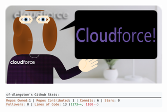 <!-- 
Version 3.0.112
Built Tue Oct 15 2024 05:20:35 GMT+0000 (Coordinated Universal Time)
-->

<h1 align="center">
  <a href="https://github.com/cf-dlangston/cf-dlangston/tree/master/src" title="Click to View Source">
    <picture width="100%" alt="Dylan">
      <source media="(prefers-color-scheme: dark)" srcset="dylan-dark.svg?version=3.0.112">
      <img src="dylan-light.svg?version=3.0.112" alt="Dylan">
    </picture>
  </a>
</h1>

<div align="center">
  <picture width="100%" alt="Profile Info and Stats">
    <source media="(prefers-color-scheme: dark)" srcset="stats-dark.svg?version=3.0.112">
    <img src="stats-light.svg?version=3.0.112" alt="Profile Info and Stats">
  </picture>
</div>
